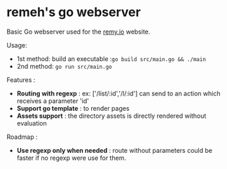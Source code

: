 remeh's go webserver
==

Basic Go webserver used for the [remy.io](http://remy.io) website.

Usage:
  * 1st method: build an executable :`go build src/main.go && ./main`
  * 2nd method: `go run src/main.go`

Features :
  * **Routing with regexp** : ex: ['/list/:id','/l/:id'] can send to an action which receives a parameter 'id'
  * **Support go template** : to render pages
  * **Assets support** : the directory assets is directly rendered without evaluation

Roadmap :
  * **Use regexp only when needed** : route without parameters could be faster if no regexp were use for them.
